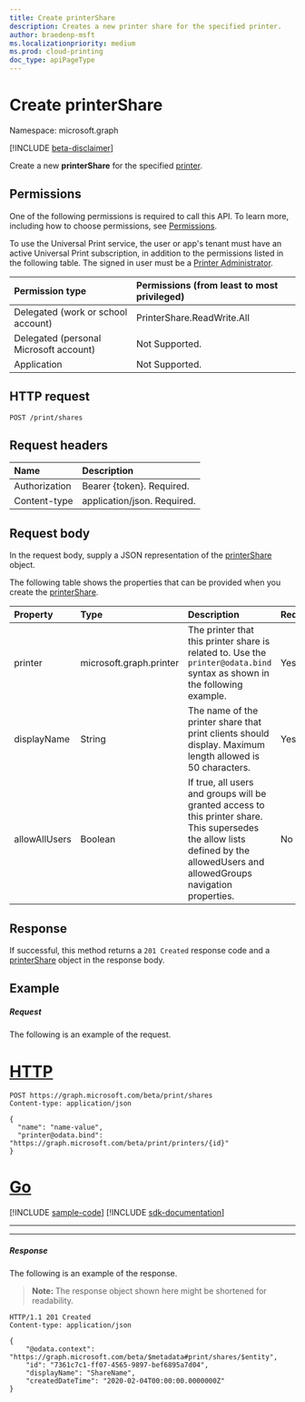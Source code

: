 ```yaml
---
title: Create printerShare
description: Creates a new printer share for the specified printer.
author: braedenp-msft
ms.localizationpriority: medium
ms.prod: cloud-printing
doc_type: apiPageType
---
```


# Create printerShare

Namespace: microsoft.graph

[!INCLUDE [beta-disclaimer](../../includes/beta-disclaimer.md)]

Create a new **printerShare** for the specified [printer](../resources/printer.md).

## Permissions
One of the following permissions is required to call this API. To learn more, including how to choose permissions, see [Permissions](/graph/permissions-reference).

To use the Universal Print service, the user or app's tenant must have an active Universal Print subscription, in addition to the permissions listed in the following table. The signed in user must be a [Printer Administrator](/azure/active-directory/users-groups-roles/directory-assign-admin-roles#printer-administrator).

|Permission type | Permissions (from least to most privileged) |
|:---------------|:--------------------------------------------|
|Delegated (work or school account)| PrinterShare.ReadWrite.All |
|Delegated (personal Microsoft account)|Not Supported.|
|Application|Not Supported.|

## HTTP request
<!-- { "blockType": "ignored" } -->
```http
POST /print/shares
```
## Request headers
| Name          | Description   |
|:--------------|:--------------|
| Authorization | Bearer {token}. Required. |
| Content-type  | application/json. Required.|

## Request body
In the request body, supply a JSON representation of the [printerShare](../resources/printershare.md) object.

The following table shows the properties that can be provided when you create the [printerShare](../resources/printershare.md).

|Property|Type|Description|Required?|
|:---|:---|:---|:---|
|printer|microsoft.graph.printer|The printer that this printer share is related to. Use the `printer@odata.bind` syntax as shown in the following example.|Yes|
|displayName|String|The name of the printer share that print clients should display. Maximum length allowed is 50 characters.|Yes|
|allowAllUsers|Boolean|	If true, all users and groups will be granted access to this printer share. This supersedes the allow lists defined by the allowedUsers and allowedGroups navigation properties.|No|

## Response
If successful, this method returns a `201 Created` response code and a [printerShare](../resources/printershare.md) object in the response body.

## Example
##### Request
The following is an example of the request.

# [HTTP](#tab/http)
<!-- {
  "blockType": "request",
  "name": "create_printershare_from_print"
}-->
```http
POST https://graph.microsoft.com/beta/print/shares
Content-type: application/json

{
  "name": "name-value",
  "printer@odata.bind": "https://graph.microsoft.com/beta/print/printers/{id}"
}
```

# [Go](#tab/go)
[!INCLUDE [sample-code](../includes/snippets/go/create-printershare-from-print-go-snippets.md)]
[!INCLUDE [sdk-documentation](../includes/snippets/snippets-sdk-documentation-link.md)]

---


---

##### Response
The following is an example of the response.
>**Note:** The response object shown here might be shortened for readability.
<!-- {
  "blockType": "response",
  "truncated": true,
  "@odata.type": "microsoft.graph.printerShare"
} -->
```http
HTTP/1.1 201 Created
Content-type: application/json

{
    "@odata.context": "https://graph.microsoft.com/beta/$metadata#print/shares/$entity",
    "id": "7361c7c1-ff07-4565-9897-bef6895a7d04",
    "displayName": "ShareName",
    "createdDateTime": "2020-02-04T00:00:00.0000000Z"
}
```

<!-- uuid: 8fcb5dbc-d5aa-4681-8e31-b001d5168d79
2015-10-25 14:57:30 UTC -->
<!-- {
  "type": "#page.annotation",
  "description": "Create printerShare",
  "keywords": "",
  "section": "documentation",
  "tocPath": ""
}-->
